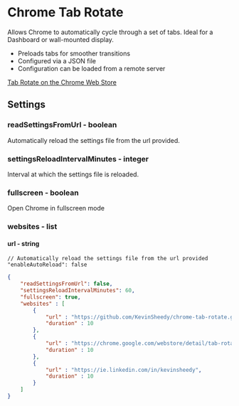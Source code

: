 # Chrome Tab Rotate

Allows Chrome to automatically cycle through a set of tabs. Ideal for a Dashboard or wall-mounted display.

 - Preloads tabs for smoother transitions
 - Configured via a JSON file
 - Configuration can be loaded from a remote server

[Tab Rotate on the Chrome Web Store](https://chrome.google.com/webstore/detail/tab-rotate/pjgjpabbgnnoohijnillgbckikfkbjed)

## Settings

### readSettingsFromUrl - boolean
Automatically reload the settings file from the url provided.

### settingsReloadIntervalMinutes - integer
Interval at which the settings file is reloaded.

### fullscreen - boolean
Open Chrome in fullscreen mode

### websites - list

#### url - string


	// Automatically reload the settings file from the url provided
	"enableAutoReload": false

```json
{
	"readSettingsFromUrl": false,
	"settingsReloadIntervalMinutes": 60,
	"fullscreen": true,
	"websites" : [
		{
			"url" : "https://github.com/KevinSheedy/chrome-tab-rotate.git",
			"duration" : 10
		},
		{
			"url" : "https://chrome.google.com/webstore/detail/tab-rotate/pjgjpabbgnnoohijnillgbckikfkbjed",
			"duration" : 10
		},
		{
			"url" : "https://ie.linkedin.com/in/kevinsheedy",
			"duration" : 10
		}
	]
}
```